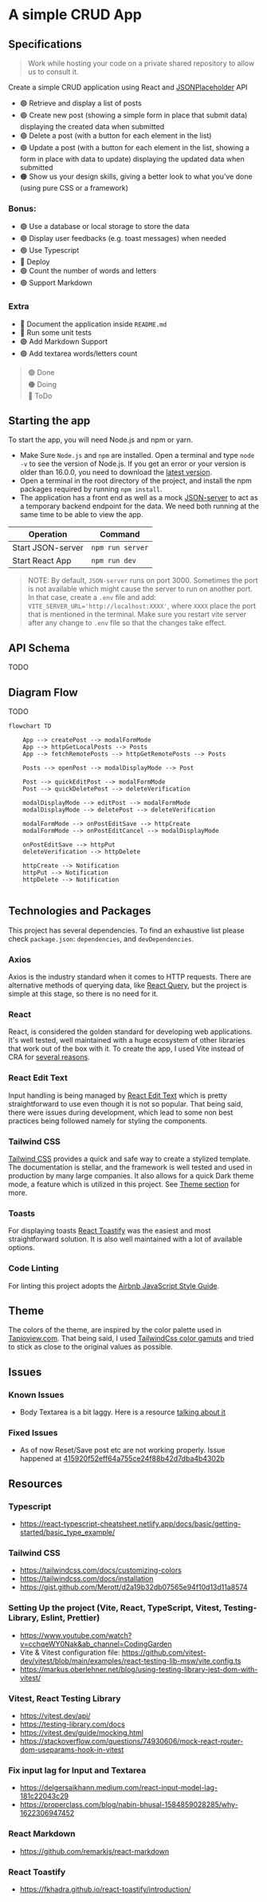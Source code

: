 # A simple CRUD App

## Specifications

> Work while hosting your code on a private shared repository to allow us to
consult it.

Create a simple CRUD application using React and [JSONPlaceholder](https://jsonplaceholder.typicode.com/) API

- 🟢 Retrieve and display a list of posts
- 🟢 Create new post (showing a simple form in place that submit data)
displaying the created data when submitted
- 🟢 Delete a post (with a button for each element in the list)
- 🟢 Update a post (with a button for each element in the list, showing a form in
place with data to update) displaying the updated data when submitted
- 🟠 Show us your design skills, giving a better look to what you’ve done (using
pure CSS or a framework)

### Bonus:
- 🟢 Use a database or local storage to store the data
- 🟢 Display user feedbacks (e.g. toast messages) when needed
- 🟢 Use Typescript
- 🔴 Deploy
- 🟢 Count the number of words and letters
- 🟢 Support Markdown

### Extra

- 🔴 Document the application inside `README.md`
- 🔴 Run some unit tests
- 🟢 Add Markdown Support
- 🟢 Add textarea words/letters count

> 🟢 Done  <br/>
> 🟠 Doing <br/>
> 🔴 ToDo <br/>


## Starting the app


To start the app, you will need Node.js and npm or yarn. 

- Make Sure `Node.js` and `npm` are installed. Open a terminal and type `node -v` to see the version of Node.js. If you get an error or your version is older than 16.0.0, you need to download the [latest version](https://nodejs.org/en/download/).
- Open a terminal in the root directory of the project, and install the npm packages required by running `npm install`.
- The application has a front end as well as a mock [JSON-server](https://www.npmjs.com/package/json-server) to act as a temporary backend endpoint for the data. We need both running at the same time to be able to view the app.

| Operation | Command |
|---|---|
| Start JSON-server | `npm run server` |
| Start React App | `npm run dev` |

> NOTE: By default, `JSON-server` runs on port 3000. Sometimes the port is not available which might cause the server to run on another port. In that case, create a `.env` file and add: `VITE_SERVER_URL='http://localhost:XXXX'`, where `XXXX` place the port that is mentioned in the terminal. Make sure you restart vite server after any change to `.env` file so that the changes take effect.

## API Schema

TODO

## Diagram Flow

TODO

```mermaid
flowchart TD
    
    App --> createPost --> modalFormMode
    App --> httpGetLocalPosts --> Posts
    App --> fetchRemotePosts --> httpGetRemotePosts --> Posts
    
    Posts --> openPost --> modalDisplayMode --> Post
    
    Post --> quickEditPost --> modalFormMode
    Post --> quickDeletePost --> deleteVerification

    modalDisplayMode --> editPost --> modalFormMode
    modalDisplayMode --> deletePost --> deleteVerification

    modalFormMode --> onPostEditSave --> httpCreate
    modalFormMode --> onPostEditCancel --> modalDisplayMode

    onPostEditSave --> httpPut
    deleteVerification --> httpDelete

    httpCreate --> Notification
    httpPut --> Notification
    httpDelete --> Notification
   
```


## Technologies and Packages

This project has several dependencies. To find an exhaustive list please check `package.json`: `dependencies`, and `devDependencies`.

### Axios

Axios is the industry standard when it comes to HTTP requests. There are alternative methods of querying data, like [React Query](https://react-query-v3.tanstack.com/), but the project is simple at this stage, so there is no need for it.

### React

React, is considered the golden standard for developing web applications. It's well tested, well maintained with a huge ecosystem of other libraries that work out of the box with it. To create the app, I used Vite instead of CRA for [several reasons](https://vitejs.dev/guide/why.html).

### React Edit Text

Input handling is being managed by [React Edit Text](https://github.com/bymi15/react-edit-text) which is pretty straightforward to use even though it is not so popular. That being said, there were issues during development, which lead to some non best practices being followed namely for styling the components. 

### Tailwind CSS

[Tailwind CSS](https://tailwindcss.com/docs/installation) provides a quick and safe way to create a stylized template. The documentation is stellar, and the framework is well tested and used in production by many large companies. It also allows for a quick Dark theme mode, a feature which is utilized in this project. See [Theme section](https://github.com/madewithlove/technical-assignment-front-end-engineer-TheoKondak#theme) for more.

### Toasts

For displaying toasts [React Toastify](https://github.com/fkhadra/react-toastify) was the easiest and most straightforward solution. It is also well maintained with a lot of available options.

### Code Linting

For linting this project adopts the [Airbnb JavaScript Style Guide](https://github.com/airbnb/javascript).

## Theme

The colors of the theme, are inspired by the color palette used in [Tapioview.com](https://www.tapioview.com/). That being said, I used [TailwindCss color gamuts](https://tailwindcss.com/docs/customizing-colors) and tried to stick as close to the original values as possible.

## Issues

### Known Issues

- Body Textarea is a bit laggy. Here is a resource [talking about it](https://dev.to/kevinkh89/how-to-solve-input-delay-lagging-in-react-j2o)


### Fixed Issues

- As of now Reset/Save post etc are not working properly. Issue happened at [415920f52eff64a755ce24f88b42d7dba4b4302b](https://github.com/TheoKondak/CRUD-app/tree/415920f52eff64a755ce24f88b42d7dba4b4302b)

## Resources

### Typescript

- https://react-typescript-cheatsheet.netlify.app/docs/basic/getting-started/basic_type_example/

### Tailwind CSS

- https://tailwindcss.com/docs/customizing-colors
- https://tailwindcss.com/docs/installation
- https://gist.github.com/Merott/d2a19b32db07565e94f10d13d11a8574

### Setting Up the project (Vite, React, TypeScript, Vitest, Testing-Library, Eslint, Prettier)

- https://www.youtube.com/watch?v=cchqeWY0Nak&ab_channel=CodingGarden
- Vite & Vitest configuration file: https://github.com/vitest-dev/vitest/blob/main/examples/react-testing-lib-msw/vite.config.ts
- https://markus.oberlehner.net/blog/using-testing-library-jest-dom-with-vitest/

### Vitest, React Testing Library

- https://vitest.dev/api/
- https://testing-library.com/docs
- https://vitest.dev/guide/mocking.html
- https://stackoverflow.com/questions/74930606/mock-react-router-dom-useparams-hook-in-vitest


### Fix input lag for Input and Textarea

- https://delgersaikhann.medium.com/react-input-model-lag-181c22043c29
- https://properclass.com/blog/nabin-bhusal-1584859028285/why-1622306947452


### React Markdown

- https://github.com/remarkjs/react-markdown

### React Toastify

- https://fkhadra.github.io/react-toastify/introduction/